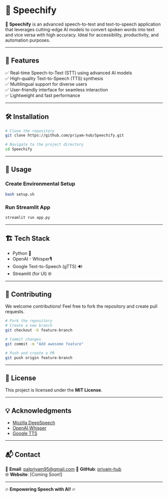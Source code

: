 # 🎤 Speechify

🚀 **Speechify** is an advanced speech-to-text and text-to-speech application that leverages cutting-edge AI models to convert spoken words into text and vice versa with high accuracy. Ideal for accessibility, productivity, and automation purposes.

---

## 📌 Features
✅ Real-time Speech-to-Text (STT) using advanced AI models  
✅ High-quality Text-to-Speech (TTS) synthesis  
✅ Multilingual support for diverse users  
✅ User-friendly interface for seamless interaction  
✅ Lightweight and fast performance  

---

## 🛠️ Installation

```bash
# Clone the repository
git clone https://github.com/priyam-hub/Speechify.git

# Navigate to the project directory
cd Speechify
```
---

## 🚀 Usage

### Create Environmental Setup
```bash
bash setup.sh
```

### Run Streamlit App
```python
streamlit run app.py
```
---

## 🏗️ Tech Stack
- Python 🐍
- OpenAI - Whisper🎙️
- Google Text-to-Speech (gTTS) 🔊
- Streamlit (for UI) 🌐

---

## 🤝 Contributing
We welcome contributions! Feel free to fork the repository and create pull requests. 

```bash
# Fork the repository
# Create a new branch
git checkout -b feature-branch

# Commit changes
git commit -m "Add awesome feature"

# Push and create a PR
git push origin feature-branch
```

---

## 📜 License
This project is licensed under the **MIT License**.

---

## 💡 Acknowledgments
- [Mozilla DeepSpeech](https://github.com/mozilla/DeepSpeech)
- [OpenAI Whisper](https://openai.com/whisper/)
- [Google TTS](https://pypi.org/project/gTTS/)

---

## 📬 Contact
📧 **Email**: palpriyam95@gmail.com
🐙 **GitHub**: [priyam-hub](https://github.com/priyam-hub)  
🌐 **Website**: [Coming Soon!]

---

🔥 **Empowering Speech with AI!** 🔥

